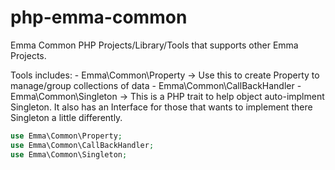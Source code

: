 # php-emma-common
 Emma Common PHP Projects/Library/Tools that supports other Emma Projects.

Tools includes:
    - Emma\Common\Property -> Use this to create Property to manage/group collections of data
    - Emma\Common\CallBackHandler
    - Emma\Common\Singleton -> This is a PHP trait to help object auto-implment Singleton. It also has an Interface for those that wants to implement there Singleton a little differently.

 ```php
use Emma\Common\Property;
use Emma\Common\CallBackHandler;
use Emma\Common\Singleton;

